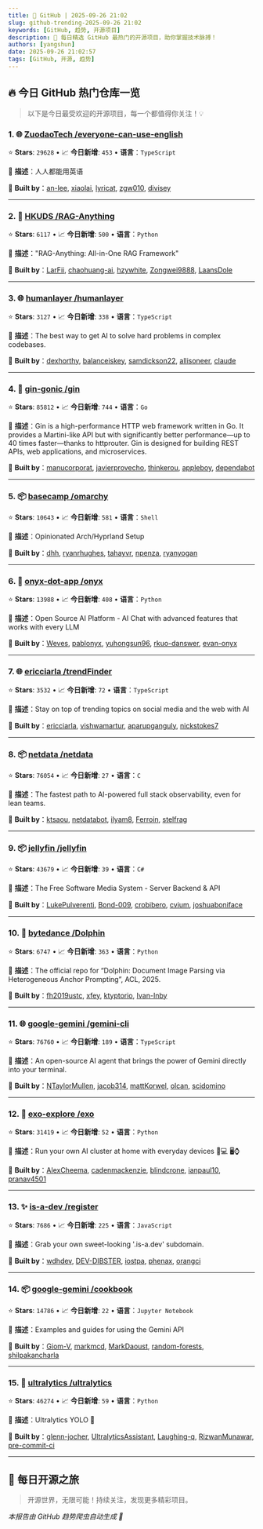 ```yaml
---
title: 🚀 GitHub | 2025-09-26 21:02
slug: github-trending-2025-09-26 21:02
keywords: [GitHub, 趋势, 开源项目]
description: 🌟 每日精选 GitHub 最热门的开源项目，助你掌握技术脉搏！
authors: [yangshun]
date: 2025-09-26 21:02:57
tags: [GitHub, 开源, 趋势]
---
```


## 🔥 今日 GitHub 热门仓库一览

> 以下是今日最受欢迎的开源项目，每一个都值得你关注！💡

### 1. 🌐 [ZuodaoTech /everyone-can-use-english](https://github.com/ZuodaoTech/everyone-can-use-english)

⭐ **Stars**: `29628`   •   📈 **今日新增**: `453`   •   **语言**：`TypeScript`

📝 **描述**：人人都能用英语

🤝 **Built by**：[an-lee](https://github.com/an-lee), [xiaolai](https://github.com/xiaolai), [lyricat](https://github.com/lyricat), [zgw010](https://github.com/zgw010), [divisey](https://github.com/divisey)

---

### 2. 🐍 [HKUDS /RAG-Anything](https://github.com/HKUDS/RAG-Anything)

⭐ **Stars**: `6117`   •   📈 **今日新增**: `500`   •   **语言**：`Python`

📝 **描述**："RAG-Anything: All-in-One RAG Framework"

🤝 **Built by**：[LarFii](https://github.com/LarFii), [chaohuang-ai](https://github.com/chaohuang-ai), [hzywhite](https://github.com/hzywhite), [Zongwei9888](https://github.com/Zongwei9888), [LaansDole](https://github.com/LaansDole)

---

### 3. 🌐 [humanlayer /humanlayer](https://github.com/humanlayer/humanlayer)

⭐ **Stars**: `3127`   •   📈 **今日新增**: `338`   •   **语言**：`TypeScript`

📝 **描述**：The best way to get AI to solve hard problems in complex codebases.

🤝 **Built by**：[dexhorthy](https://github.com/dexhorthy), [balanceiskey](https://github.com/balanceiskey), [samdickson22](https://github.com/samdickson22), [allisoneer](https://github.com/allisoneer), [claude](https://github.com/claude)

---

### 4. 🚦 [gin-gonic /gin](https://github.com/gin-gonic/gin)

⭐ **Stars**: `85812`   •   📈 **今日新增**: `744`   •   **语言**：`Go`

📝 **描述**：Gin is a high-performance HTTP web framework written in Go. It provides a Martini-like API but with significantly better performance—up to 40 times faster—thanks to httprouter. Gin is designed for building REST APIs, web applications, and microservices.

🤝 **Built by**：[manucorporat](https://github.com/manucorporat), [javierprovecho](https://github.com/javierprovecho), [thinkerou](https://github.com/thinkerou), [appleboy](https://github.com/appleboy), [dependabot](https://github.com/dependabot)

---

### 5. 📦 [basecamp /omarchy](https://github.com/basecamp/omarchy)

⭐ **Stars**: `10643`   •   📈 **今日新增**: `581`   •   **语言**：`Shell`

📝 **描述**：Opinionated Arch/Hyprland Setup

🤝 **Built by**：[dhh](https://github.com/dhh), [ryanrhughes](https://github.com/ryanrhughes), [tahayvr](https://github.com/tahayvr), [npenza](https://github.com/npenza), [ryanyogan](https://github.com/ryanyogan)

---

### 6. 🐍 [onyx-dot-app /onyx](https://github.com/onyx-dot-app/onyx)

⭐ **Stars**: `13988`   •   📈 **今日新增**: `408`   •   **语言**：`Python`

📝 **描述**：Open Source AI Platform - AI Chat with advanced features that works with every LLM

🤝 **Built by**：[Weves](https://github.com/Weves), [pablonyx](https://github.com/pablonyx), [yuhongsun96](https://github.com/yuhongsun96), [rkuo-danswer](https://github.com/rkuo-danswer), [evan-onyx](https://github.com/evan-onyx)

---

### 7. 🌐 [ericciarla /trendFinder](https://github.com/ericciarla/trendFinder)

⭐ **Stars**: `3532`   •   📈 **今日新增**: `72`   •   **语言**：`TypeScript`

📝 **描述**：Stay on top of trending topics on social media and the web with AI

🤝 **Built by**：[ericciarla](https://github.com/ericciarla), [vishwamartur](https://github.com/vishwamartur), [aparupganguly](https://github.com/aparupganguly), [nickstokes7](https://github.com/nickstokes7)

---

### 8. 📦 [netdata /netdata](https://github.com/netdata/netdata)

⭐ **Stars**: `76054`   •   📈 **今日新增**: `27`   •   **语言**：`C`

📝 **描述**：The fastest path to AI-powered full stack observability, even for lean teams.

🤝 **Built by**：[ktsaou](https://github.com/ktsaou), [netdatabot](https://github.com/netdatabot), [ilyam8](https://github.com/ilyam8), [Ferroin](https://github.com/Ferroin), [stelfrag](https://github.com/stelfrag)

---

### 9. 📦 [jellyfin /jellyfin](https://github.com/jellyfin/jellyfin)

⭐ **Stars**: `43679`   •   📈 **今日新增**: `39`   •   **语言**：`C#`

📝 **描述**：The Free Software Media System - Server Backend & API

🤝 **Built by**：[LukePulverenti](https://github.com/LukePulverenti), [Bond-009](https://github.com/Bond-009), [crobibero](https://github.com/crobibero), [cvium](https://github.com/cvium), [joshuaboniface](https://github.com/joshuaboniface)

---

### 10. 🐍 [bytedance /Dolphin](https://github.com/bytedance/Dolphin)

⭐ **Stars**: `6747`   •   📈 **今日新增**: `363`   •   **语言**：`Python`

📝 **描述**：The official repo for “Dolphin: Document Image Parsing via Heterogeneous Anchor Prompting”, ACL, 2025.

🤝 **Built by**：[fh2019ustc](https://github.com/fh2019ustc), [xfey](https://github.com/xfey), [ktyptorio](https://github.com/ktyptorio), [Ivan-Inby](https://github.com/Ivan-Inby)

---

### 11. 🌐 [google-gemini /gemini-cli](https://github.com/google-gemini/gemini-cli)

⭐ **Stars**: `76760`   •   📈 **今日新增**: `189`   •   **语言**：`TypeScript`

📝 **描述**：An open-source AI agent that brings the power of Gemini directly into your terminal.

🤝 **Built by**：[NTaylorMullen](https://github.com/NTaylorMullen), [jacob314](https://github.com/jacob314), [mattKorwel](https://github.com/mattKorwel), [olcan](https://github.com/olcan), [scidomino](https://github.com/scidomino)

---

### 12. 🐍 [exo-explore /exo](https://github.com/exo-explore/exo)

⭐ **Stars**: `31419`   •   📈 **今日新增**: `52`   •   **语言**：`Python`

📝 **描述**：Run your own AI cluster at home with everyday devices 📱💻 🖥️⌚

🤝 **Built by**：[AlexCheema](https://github.com/AlexCheema), [cadenmackenzie](https://github.com/cadenmackenzie), [blindcrone](https://github.com/blindcrone), [ianpaul10](https://github.com/ianpaul10), [pranav4501](https://github.com/pranav4501)

---

### 13. ✨ [is-a-dev /register](https://github.com/is-a-dev/register)

⭐ **Stars**: `7686`   •   📈 **今日新增**: `225`   •   **语言**：`JavaScript`

📝 **描述**：Grab your own sweet-looking '.is-a.dev' subdomain.

🤝 **Built by**：[wdhdev](https://github.com/wdhdev), [DEV-DIBSTER](https://github.com/DEV-DIBSTER), [iostpa](https://github.com/iostpa), [phenax](https://github.com/phenax), [orangci](https://github.com/orangci)

---

### 14. 📦 [google-gemini /cookbook](https://github.com/google-gemini/cookbook)

⭐ **Stars**: `14786`   •   📈 **今日新增**: `22`   •   **语言**：`Jupyter Notebook`

📝 **描述**：Examples and guides for using the Gemini API

🤝 **Built by**：[Giom-V](https://github.com/Giom-V), [markmcd](https://github.com/markmcd), [MarkDaoust](https://github.com/MarkDaoust), [random-forests](https://github.com/random-forests), [shilpakancharla](https://github.com/shilpakancharla)

---

### 15. 🐍 [ultralytics /ultralytics](https://github.com/ultralytics/ultralytics)

⭐ **Stars**: `46274`   •   📈 **今日新增**: `59`   •   **语言**：`Python`

📝 **描述**：Ultralytics YOLO 🚀

🤝 **Built by**：[glenn-jocher](https://github.com/glenn-jocher), [UltralyticsAssistant](https://github.com/UltralyticsAssistant), [Laughing-q](https://github.com/Laughing-q), [RizwanMunawar](https://github.com/RizwanMunawar), [pre-commit-ci](https://github.com/pre-commit-ci)

---

## 🌈 每日开源之旅

> 开源世界，无限可能！持续关注，发现更多精彩项目。

*本报告由 GitHub 趋势爬虫自动生成 🤖*
